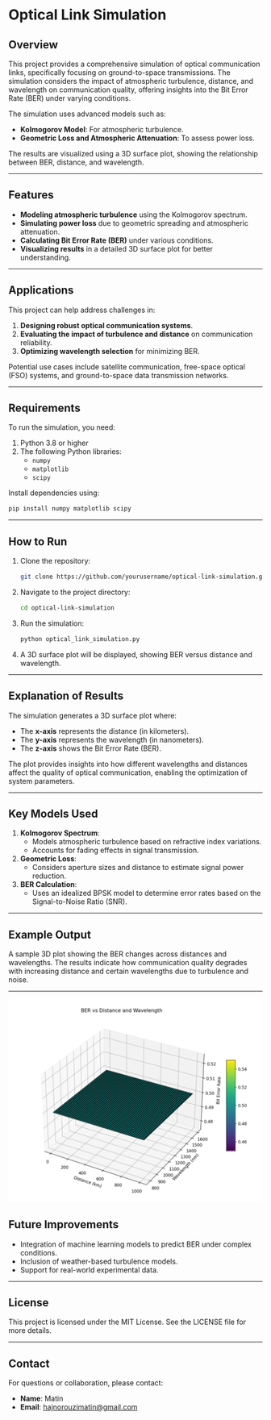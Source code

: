 # Optical Link Simulation

## Overview
This project provides a comprehensive simulation of optical communication links, specifically focusing on ground-to-space transmissions. The simulation considers the impact of atmospheric turbulence, distance, and wavelength on communication quality, offering insights into the Bit Error Rate (BER) under varying conditions.

The simulation uses advanced models such as:
- **Kolmogorov Model**: For atmospheric turbulence.
- **Geometric Loss and Atmospheric Attenuation**: To assess power loss.

The results are visualized using a 3D surface plot, showing the relationship between BER, distance, and wavelength.

---

## Features
- **Modeling atmospheric turbulence** using the Kolmogorov spectrum.
- **Simulating power loss** due to geometric spreading and atmospheric attenuation.
- **Calculating Bit Error Rate (BER)** under various conditions.
- **Visualizing results** in a detailed 3D surface plot for better understanding.

---

## Applications
This project can help address challenges in:
1. **Designing robust optical communication systems**.
2. **Evaluating the impact of turbulence and distance** on communication reliability.
3. **Optimizing wavelength selection** for minimizing BER.

Potential use cases include satellite communication, free-space optical (FSO) systems, and ground-to-space data transmission networks.

---

## Requirements
To run the simulation, you need:
1. Python 3.8 or higher
2. The following Python libraries:
   - `numpy`
   - `matplotlib`
   - `scipy`

Install dependencies using:
```bash
pip install numpy matplotlib scipy
```

---

## How to Run
1. Clone the repository:
   ```bash
   git clone https://github.com/yourusername/optical-link-simulation.git
   ```
2. Navigate to the project directory:
   ```bash
   cd optical-link-simulation
   ```
3. Run the simulation:
   ```bash
   python optical_link_simulation.py
   ```
4. A 3D surface plot will be displayed, showing BER versus distance and wavelength.

---

## Explanation of Results
The simulation generates a 3D surface plot where:
- The **x-axis** represents the distance (in kilometers).
- The **y-axis** represents the wavelength (in nanometers).
- The **z-axis** shows the Bit Error Rate (BER).

The plot provides insights into how different wavelengths and distances affect the quality of optical communication, enabling the optimization of system parameters.

---

## Key Models Used
1. **Kolmogorov Spectrum**:
   - Models atmospheric turbulence based on refractive index variations.
   - Accounts for fading effects in signal transmission.
2. **Geometric Loss**:
   - Considers aperture sizes and distance to estimate signal power reduction.
3. **BER Calculation**:
   - Uses an idealized BPSK model to determine error rates based on the Signal-to-Noise Ratio (SNR).

---

## Example Output
A sample 3D plot showing the BER changes across distances and wavelengths. The results indicate how communication quality degrades with increasing distance and certain wavelengths due to turbulence and noise.

---

![System Simulation Output](https://github.com/Matinnorouzi2023/Optical-Link-Simulation/blob/master/Screenshot%202024-12-31%20202014.png)


## Future Improvements
- Integration of machine learning models to predict BER under complex conditions.
- Inclusion of weather-based turbulence models.
- Support for real-world experimental data.

---

## License
This project is licensed under the MIT License. See the LICENSE file for more details.

---

## Contact
For questions or collaboration, please contact:
- **Name**: Matin
- **Email**: hajnorouzimatin@gmail.com

